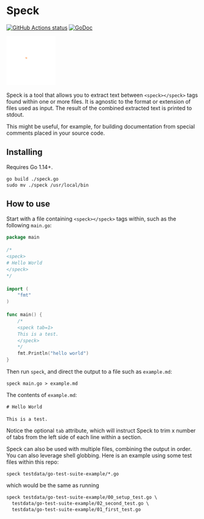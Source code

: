 # Speck

[![GitHub Actions status](https://github.com/bloodorangeio/speck/workflows/build/badge.svg)](https://github.com/bloodorangeio/speck/actions?query=workflow%3Abuild) [![GoDoc](https://godoc.org/github.com/bloodorangeio/speck?status.svg)](https://godoc.org/github.com/bloodorangeio/speck)

![](https://raw.githubusercontent.com/bloodorangeio/speck/master/speck.png)

Speck is a tool that allows you to extract text between `<speck></speck>` tags found within one or more files.
It is agnostic to the format or extension of files used as input.
The result of the combined extracted text is printed to stdout.

This might be useful, for example, for building documentation from special comments placed in your source code.

## Installing

Requires Go 1.14+.

```
go build ./speck.go
sudo mv ./speck /usr/local/bin
```

## How to use

Start with a file containing `<speck></speck>` tags within, such as the following `main.go`:

```go
package main

/*
<speck>
# Hello World
</speck>
*/

import (
	"fmt"
)

func main() {
	/*
	<speck tab=1>
	This is a test.
	</speck>
	*/
	fmt.Println("hello world")
}
```

Then run `speck`, and direct the output to a file such as `example.md`:

```
speck main.go > example.md
```

The contents of `example.md`:
```
# Hello World

This is a test.

```

Notice the optional `tab` attribute, 
which will instruct Speck to trim x number of tabs from the left side of each line within a section.

Speck can also be used with multiple files, combining the output in order. 
You can also leverage shell globbing. Here is an example using some test files within this repo:

```
speck testdata/go-test-suite-example/*.go
```

which would be the same as running
```
speck testdata/go-test-suite-example/00_setup_test.go \
  testdata/go-test-suite-example/02_second_test.go \
  testdata/go-test-suite-example/01_first_test.go
```
